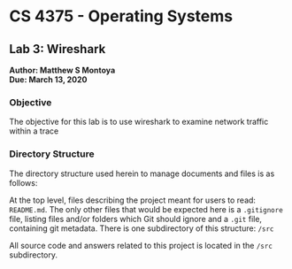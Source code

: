 # CS 4375 - Operating Systems

## Lab 3: Wireshark

**Author: Matthew S Montoya**</br>
**Due: March 13, 2020**

### Objective

The objective for this lab is to use wireshark to examine network traffic within a trace

### Directory Structure

The directory structure used herein to manage documents and files is as follows:

At the top level, files describing the project meant for users to read: ```README.md```. The only other files that would be expected here is a ```.gitignore``` file, listing files and/or folders which Git should ignore and a ```.git``` file, containing git metadata. There is one subdirectory of this structure: ```/src```

All source code and answers related to this project is located in the ```/src``` subdirectory.
